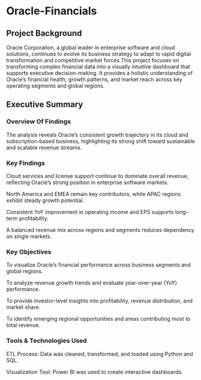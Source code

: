 # Oracle-Financials

## Project Background
Oracle Corporation, a global leader in enterprise software and cloud solutions, continues to evolve its business strategy to adapt to rapid digital transformation and competitive market forces.This project focuses on transforming complex financial data into a visually intuitive dashboard that supports executive decision-making. It provides a holistic understanding of Oracle’s financial health, growth patterns, and market reach across key operating segments and global regions.

## Executive Summary 

### Overview Of Findings 
The analysis reveals Oracle’s consistent growth trajectory in its cloud and subscription-based business, highlighting its strong shift toward sustainable and scalable revenue streams.

### Key Findings 
Cloud services and license support continue to dominate overall revenue, reflecting Oracle’s strong position in enterprise software markets.

North America and EMEA remain key contributors, while APAC regions exhibit steady growth potential.

Consistent YoY improvement in operating income and EPS supports long-term profitability.

A balanced revenue mix across regions and segments reduces dependency on single markets.

### Key Objectives 
To visualize Oracle’s financial performance across business segments and global regions.

To analyze revenue growth trends and evaluate year-over-year (YoY) performance.

To provide investor-level insights into profitability, revenue distribution, and market share.

To identify emerging regional opportunities and areas contributing most to total revenue.

### Tools & Technologies Used

ETL Process: Data was cleaned, transformed, and loaded using Python and SQL.

Visualization Tool: Power BI was used to create interactive dashboards.


